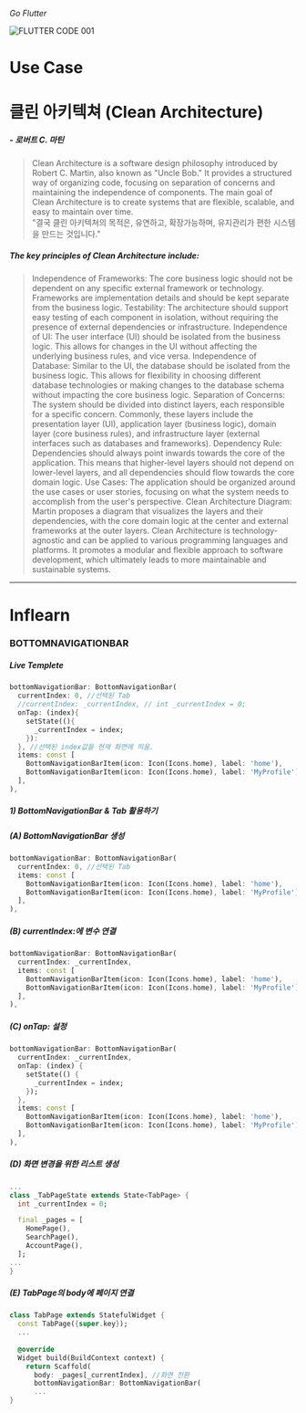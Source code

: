 _Go Flutter_

![FLUTTER CODE 001](https://github.com/gyubit/TIL/assets/114902088/ea4b9dbc-08c4-4069-98c9-f2a1b52f653c)

# Use Case

# 클린 아키텍쳐 (Clean Architecture)
##### - 로버트 C. 마틴

> Clean Architecture is a software design philosophy introduced by Robert C. Martin, also known as "Uncle Bob." It provides a structured way of organizing code, focusing on separation of concerns and maintaining the independence of components. The main goal of Clean Architecture is to create systems that are flexible, scalable, and easy to maintain over time.  
> "결국 클린 아키텍쳐의 목적은, 유연하고, 확장가능하며, 유지관리가 편한 시스템을 만드는 것입니다."

##### The key principles of Clean Architecture include:

> Independence of Frameworks: The core business logic should not be dependent on any specific external framework or technology. Frameworks are implementation details and should be kept separate from the business logic.
Testability: The architecture should support easy testing of each component in isolation, without requiring the presence of external dependencies or infrastructure.
Independence of UI: The user interface (UI) should be isolated from the business logic. This allows for changes in the UI without affecting the underlying business rules, and vice versa.
Independence of Database: Similar to the UI, the database should be isolated from the business logic. This allows for flexibility in choosing different database technologies or making changes to the database schema without impacting the core business logic.
Separation of Concerns: The system should be divided into distinct layers, each responsible for a specific concern. Commonly, these layers include the presentation layer (UI), application layer (business logic), domain layer (core business rules), and infrastructure layer (external interfaces such as databases and frameworks).
Dependency Rule: Dependencies should always point inwards towards the core of the application. This means that higher-level layers should not depend on lower-level layers, and all dependencies should flow towards the core domain logic.
Use Cases: The application should be organized around the use cases or user stories, focusing on what the system needs to accomplish from the user's perspective.
Clean Architecture Diagram: Martin proposes a diagram that visualizes the layers and their dependencies, with the core domain logic at the center and external frameworks at the outer layers.
Clean Architecture is technology-agnostic and can be applied to various programming languages and platforms. It promotes a modular and flexible approach to software development, which ultimately leads to more maintainable and sustainable systems.

------------

# Inflearn

### BOTTOMNAVIGATIONBAR
##### Live Templete
```dart
bottomNavigationBar: BottomNavigationBar(
  currentIndex: 0, //선택된 Tab
  //currentIndex: _currentIndex, // int _currentIndex = 0;
  onTap: (index){
    setState((){
      _currentIndex = index;
    }):
  }, //선택된 index값을 현재 화면에 띄움.
  items: const [
    BottomNavigationBarItem(icon: Icon(Icons.home), label: 'home'),
    BottomNavigationBarItem(icon: Icon(Icons.home), label: 'MyProfile'),
  ],
),
```
##### 1) BottomNavigationBar & Tab 활용하기
##### (A) BottomNavigationBar 생성
```dart
bottomNavigationBar: BottomNavigationBar(
  currentIndex: 0, //선택된 Tab
  items: const [
    BottomNavigationBarItem(icon: Icon(Icons.home), label: 'home'),
    BottomNavigationBarItem(icon: Icon(Icons.home), label: 'MyProfile'),
  ],
),
```
##### (B) currentIndex:에 변수 연결
```dart
bottomNavigationBar: BottomNavigationBar(
  currentIndex: _currentIndex,
  items: const [
    BottomNavigationBarItem(icon: Icon(Icons.home), label: 'home'),
    BottomNavigationBarItem(icon: Icon(Icons.home), label: 'MyProfile'),
  ],
),
```
##### (C) onTap: 설정
```dart
bottomNavigationBar: BottomNavigationBar(
  currentIndex: _currentIndex,
  onTap: (index) {
    setState(() {
      _currentIndex = index;
    });
  },
  items: const [
    BottomNavigationBarItem(icon: Icon(Icons.home), label: 'home'),
    BottomNavigationBarItem(icon: Icon(Icons.home), label: 'MyProfile'),
  ],
),
```
##### (D) 화면 변경을 위한 리스트 생성

```dart
...
class _TabPageState extends State<TabPage> {
  int _currentIndex = 0;

  final _pages = [
    HomePage(),
    SearchPage(),
    AccountPage(),
  ];
...
}
```
##### (E) TabPage의 body에 페이지 연결

```dart
class TabPage extends StatefulWidget {
  const TabPage({super.key});
  ...
  
  @override
  Widget build(BuildContext context) {
    return Scaffold(
      body: _pages[_currentIndex], //화면 전환
      bottomNavigationBar: BottomNavigationBar(
      ...
}
```
